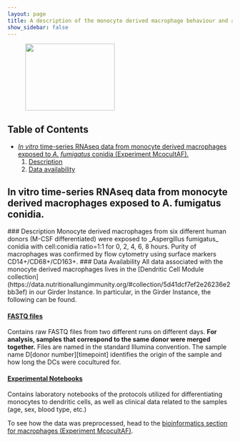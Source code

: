 ```yaml
---
layout: page
title: A description of the monocyte derived macrophage behaviour and all associated data.
show_sidebar: false
---
```


<figure>
    <img  src="https://data.nutritionallungimmunity.org/api/v1/file/5dfce407c1b2cfe0661e562f/download?contentDisposition=inline" width="200" height="150"/>
</figure>

## Table of Contents  
*  [_In vitro_ time-series RNAseq data from monocyte derived macrophages exposed to _A. fumigatus_ conidia (Experiment McocultAF).](#titlemcocultaf)
    1. [Description](#briefdescriptionmcocultaf)  
    2. [Data availability](#dataavailabilitymcocultaf)

<a name="titlemcocultaf">

## __In vitro__ time-series RNAseq data from monocyte derived macrophages exposed to A. fumigatus conidia.

<a name="briefdescriptionmcocultaf">
### Description
Monocyte derived macrophages from six different human donors (M-CSF differentiated) were exposed to _Aspergillus fumigatus_ conidia with cell:conidia ratio=1:1 for 0, 2, 4, 6, 8 hours. Purity of macrophages was confirmed by flow cytometry using surface markers CD14+/CD68+/CD163+.

<a name="dataavailabilitydccocultafmcocultaf">
### Data Availability
All data associated with the monocyte derived macrophages lives in the [Dendritic Cell Module collection](https://data.nutritionallungimmunity.org/#collection/5d41dcf7ef2e26236e2bb3ef) in our Girder Instance. In particular, in the Girder Instance, the following can be found.


#### [FASTQ files](https://data.nutritionallungimmunity.org/#collection/5d41dcf7ef2e26236e2bb3ef/folder/5d41de08ef2e26236e2bb3f2)
Contains raw FASTQ files from two different runs on different days. **For analysis, samples that correspond to the same donor were merged together.** Files are named in the standard Illumina convention. The sample name D[donor number][timepoint] identifies the origin of the sample and how long the DCs were cocultured for.
#### [Experimental Notebooks](https://data.nutritionallungimmunity.org/#collection/5d69826fef2e2603553c5677/folder/5d939b55ef2e2603553c56bd)
Contains laboratory notebooks of the protocols utilized for differentiating monocytes to dendritic cells, as well as clinical data related to the samples (age, sex, blood type, etc.)

To see how the data was preprocessed, head to the <a href="{{ site.baseurl }}{% link model/mdmacrophage/mdmacrophage_bioinformatics.md %}">bioinformatics section for macrophages (Experiment McocultAF)</a>.
